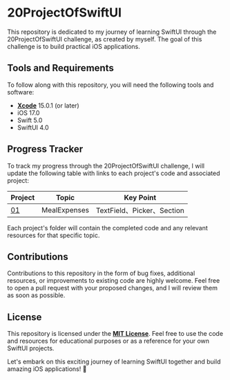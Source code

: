 # **20ProjectOfSwiftUI**


This repository is dedicated to my journey of learning SwiftUI through the 20ProjectOfSwiftUI challenge, as created by myself. The goal of this challenge is to build practical iOS applications.


## **Tools and Requirements**

To follow along with this repository, you will need the following tools and software:

- **[Xcode](https://developer.apple.com/xcode/)** 15.0.1 (or later)
- iOS 17.0
- Swift 5.0
- SwiftUI 4.0

## **Progress Tracker**

To track my progress through the 20ProjectOfSwiftUI challenge, I will update the following table with links to each project's code and associated project:

| Project | Topic | Key Point |
| --- | --- | --- | 
| [01](MealExpenses) | MealExpenses | TextField、Picker、Section |


Each project's folder will contain the completed code and any relevant resources for that specific topic.

## **Contributions**

Contributions to this repository in the form of bug fixes, additional resources, or improvements to existing code are highly welcome. Feel free to open a pull request with your proposed changes, and I will review them as soon as possible.

## **License**

This repository is licensed under the **[MIT License](https://chat.openai.com/LICENSE)**. Feel free to use the code and resources for educational purposes or as a reference for your own SwiftUI projects.

Let's embark on this exciting journey of learning SwiftUI together and build amazing iOS applications! 🚀
